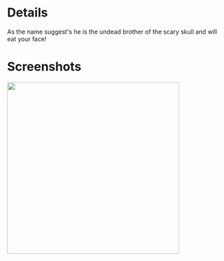# Details #

As the name suggest's he is the undead brother of the scary skull and will eat your face!

# Screenshots #

<a href='http://rbttinvasion.googlecode.com/svn/trunk/Screenshots/RBTTScarySkull.jpg'>
<img src='http://rbttinvasion.googlecode.com/svn/trunk/Screenshots/RBTTScarySkull.jpg' width='400></a'>